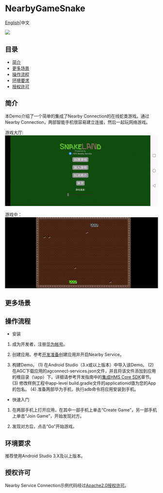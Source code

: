 # NearbyGameSnake
[English](https://github.com/HMS-Core/hms-nearby-demo/tree/master/NearbyGameSnake)|中文

[![](https://camo.githubusercontent.com/ce1c195eb2524e4e67a2e74bf6e9619555aa0913/68747470733a2f2f696d672e736869656c64732e696f2f62616467652f446f63732d686d736775696465732d627269676874677265656e)](https://developer.huawei.com/consumer/cn/doc/development/HMSCore-Guides/introduction-0000001050040566)

## 目录
 * [简介](#简介)
 * [更多场景](#更多场景)
 * [操作流程](#操作流程)
 * [环境要求](#环境要求)
 * [授权许可](#授权许可)

## 简介
本Demo介绍了一个简单的集成了Nearby Connection的在线蛇类游戏。通过Nearby Connection，两部智能手机很容易建立连接，然后一起玩网络游戏。

游戏大厅:
<img src="result_1.jpg">

游戏中：
<img src="result_2.jpg">

## 更多场景


## 操作流程
* 安装
1. 成为开发者，注册[华为帐号](https://developer.huawei.com/consumer/cn/)。

2. 创建应用。参考[开发准备](https://developer.huawei.com/consumer/cn/doc/development/HMSCore-Guides/config-agc-0000001050040578)创建应用并开启Nearby Service。

3. 构建Demo。
(1) 在Android Studio（3.x或以上版本）中导入该Demo。
(2) 在AGC下载应用的agconnect-services.json文件，并且将该文件添加到应用的根目录（\app）下。详细请参考开发指南中的[集成HMS Core SDK](https://developer.huawei.com/consumer/cn/doc/development/HMSCore-Guides/android-integrating-sdk-0000001050126093)章节。
(3) 修改样例工程中app-level build.gradle文件的applicationid值为您的App的包名。
(4) 准备两部华为手机，执行adb命令将应用安装到手机。

* 快速入门
1. 在两部手机上打开应用，在其中一部手机上单击“Create Game”，另一部手机上单击“Join Game”，开始发现对方。

2. 发现对方后，点击“Go”开始游戏。

## 环境要求
推荐使用Android Studio 3.X及以上版本。

## 授权许可
Nearby Service Connection示例代码经过[Apache2.0授权许可](http://www.apache.org/licenses/LICENSE-2.0)。